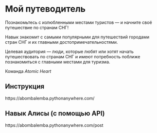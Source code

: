 <h1><strong>Мой путеводитель</strong></h1>


Познакомьтесь с излюбленными местами туристов — и начните своё путешествие по странам СНГ!
 
Навык знакомит с самыми популярными для путешествий городами стран СНГ и их главными достопримечательностями.
 
Целевая аудитория — люди, которые любят или хотят начать путешествовать по странам СНГ и имеют потребность поближе познакомиться с главными местами для туризма.
 
Команда *Atomic Heart*


<h2>Инструкция</h2>
https://abombalemba.pythonanywhere.com/

<h2>Навык Алисы (с помощью API)</h2>
https://abombalemba.pythonanywhere.com/post
